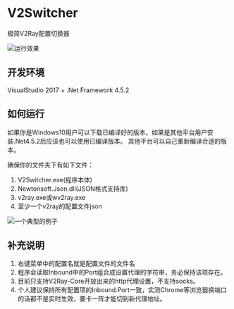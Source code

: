 # V2Switcher
极简V2Ray配置切换器

![运行效果](https://i.loli.net/2017/11/12/5a07f18482120.jpg)

## 开发环境
VisualStudio 2017 + .Net Framework 4.5.2

## 如何运行
如果你是Windows10用户可以下载已编译好的版本，如果是其他平台用户安装.Net4.5.2后应该也可以使用已编译版本。
其他平台可以自己重新编译合适的版本。

确保你的文件夹下有如下文件：
1. V2Switcher.exe(程序本体)
2. Newtonsoft.Json.dll(JSON格式支持库)
3. v2ray.exe或wv2ray.exe
4. 至少一个v2ray的配置文件json

![一个典型的例子](https://i.loli.net/2017/11/12/5a07f31c3a0fc.jpg)

## 补充说明
1. 右键菜单中的配置名就是配置文件的文件名
2. 程序会读取Inbound中的Port组合成设置代理的字符串，务必保持该项存在。
3. 目前只支持V2Ray-Core开放出来的http代理设置，不支持socks。
4. 个人建议保持所有配置项的Inbound.Port一致，实测Chrome等浏览器换端口的话都不是实时生效，要卡一阵才能切到新代理地址。
